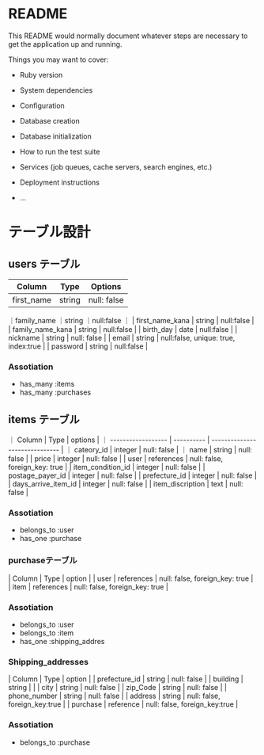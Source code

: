# README

This README would normally document whatever steps are necessary to get the
application up and running.

Things you may want to cover:

* Ruby version

* System dependencies

* Configuration

* Database creation

* Database initialization

* How to run the test suite

* Services (job queues, cache servers, search engines, etc.)

* Deployment instructions

* ...


# テーブル設計

## users テーブル

| Column           | Type        | Options                              |
| -----------------| ------------| ------------------------------------ |
| first_name       | string      | null: false                          |
｜family_name      ｜string      ｜null:false                           ｜
| first_name_kana  | string      | null:false                           |
| family_name_kana | string      | null:false                           |
| birth_day        | date        | null:false                           |
| nickname         | string      | null: false                          |
| email            | string      | null:false, unique: true, index:true |
| password         | string      | null:false                           |

### Assotiation
- has_many :items
- has_many :purchases

## items テーブル

｜ Column             | Type       | options                        |
｜ ------------------ | ---------- | ------------------------------ |
｜ cateory_id         | integer    | null: false                    |
｜ name               | string     | null: false                    |
| price               | integer    | null: false                    |
| user                | references | null: false, foreign_key: true |
| item_condition_id   | integer    | null: false                    |
| postage_payer_id    | integer    | null: false                    |
| prefecture_id       | integer    | null: false                    |
| days_arrive_item_id | integer    | null: false                    |
| item_discription    | text       | null: false                    |

### Assotiation

- belongs_to :user
- has_one :purchase

### purchaseテーブル

| Column | Type        | option                           |
| user   | references  | null: false, foreign_key: true   |
| item   | references  | null: false, foreign_key: true   |

### Assotiation
- belongs_to :user
- belongs_to :item
- has_one :shipping_addres

### Shipping_addresses

| Column         | Type       | option                          |
| prefecture_id  | string     | null: false                     |
| building       | string     |                                 |
| city           | string     | null: false                     |
| zip_Code       | string    | null: false                      |
| phone_number   | string     | null: false                     |
| address        | string     | null: false, foreign_key:true   |
| purchase       | reference  | null: false, foreign_key:true   |

### Assotiation
- belongs_to :purchase